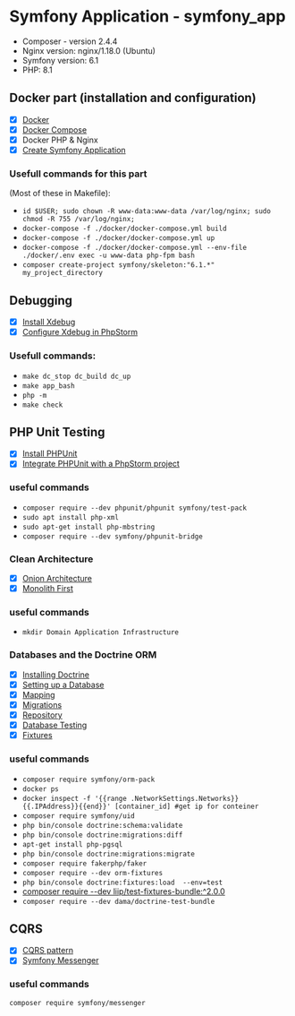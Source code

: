 # Symfony Application - symfony_app

- Composer - version 2.4.4
- Nginx version: nginx/1.18.0 (Ubuntu)
- Symfony version: 6.1
- PHP: 8.1

## Docker part (installation and configuration)

- [X] [Docker](https://docs.docker.com/engine/install/)
- [X] [Docker Compose](https://docs.docker.com/compose/install/)
- [X] Docker PHP & Nginx
- [X] [Create Symfony Application](https://symfony.com/doc/current/setup.html)

### Usefull commands for this part 
(Most of these in Makefile):
 - ```id $USER; sudo chown -R www-data:www-data /var/log/nginx; sudo chmod -R 755 /var/log/nginx;```
 - ```docker-compose -f ./docker/docker-compose.yml build```
 - ```docker-compose -f ./docker/docker-compose.yml up```
 - ```docker-compose -f ./docker/docker-compose.yml --env-file ./docker/.env exec -u www-data php-fpm bash```
 - ```composer create-project symfony/skeleton:"6.1.*" my_project_directory```

## Debugging
- [X] [Install Xdebug](https://xdebug.org/docs/install#pecl)
- [X] [Configure Xdebug in PhpStorm](https://www.jetbrains.com/help/phpstorm/configuring-xdebug.html)

### Usefull commands:
- ```make dc_stop dc_build dc_up```
- ```make app_bash```
- ```php -m```
- ```make check```

## PHP Unit Testing
- [X] [Install PHPUnit](https://symfony.com/doc/current/testing.html#the-phpunit-testing-framework)
- [X] [Integrate PHPUnit with a PhpStorm project](https://symfony.com/doc/current/testing.html#the-phpunit-testing-framework)

### useful commands
- ```composer require --dev phpunit/phpunit symfony/test-pack```
- ```sudo apt install php-xml```
- ```sudo apt-get install php-mbstring```
- ```composer require --dev symfony/phpunit-bridge```

### Clean Architecture

- [X] [Onion Architecture](https://blog.cleancoder.com/uncle-bob/2012/08/13/the-clean-architecture.html)
- [X] [Monolith First](https://martinfowler.com/bliki/MonolithFirst.html)

### useful commands
- ```mkdir Domain Application Infrastructure```

### Databases and the Doctrine ORM

- [X] [Installing Doctrine](https://symfony.com/doc/current/doctrine.html)
- [X] [Setting up a Database](https://symfony.com/doc/current/the-fast-track/en/7-database.html)
- [X] [Mapping](https://www.doctrine-project.org/projects/doctrine-orm/en/current/reference/xml-mapping.html)
- [X] [Migrations](https://symfony.com/doc/current/doctrine.html#migrations-creating-the-database-tables-schema)
- [X] [Repository](https://symfony.com/doc/current/doctrine.html#querying-for-objects-the-repository)
- [X] [Database Testing](https://symfony.com/doc/current/testing/database.html)
- [X] [Fixtures](https://symfony.com/bundles/DoctrineFixturesBundle/current/index.html)

### useful commands
- ```composer require symfony/orm-pack```
- ```docker ps```
- ```docker inspect -f '{{range .NetworkSettings.Networks}}{{.IPAddress}}{{end}}' [container_id] #get ip for conteiner```
- ```composer require symfony/uid```
- ```php bin/console doctrine:schema:validate```
- ```php bin/console doctrine:migrations:diff```
- ```apt-get install php-pgsql```
- ```php bin/console doctrine:migrations:migrate```
- ```composer require fakerphp/faker```
- ```composer require --dev orm-fixtures```
- ```php bin/console doctrine:fixtures:load  --env=test```
- [composer require --dev liip/test-fixtures-bundle:^2.0.0](https://github.com/liip/LiipTestFixturesBundle/blob/2.x/doc/installation.md)
- ```composer require --dev dama/doctrine-test-bundle```

## CQRS
- [X] [CQRS pattern](https://docs.microsoft.com/en-us/azure/architecture/patterns/cqrs)
- [X] [Symfony Messenger](https://symfony.com/doc/current/messenger.html)

### useful commands
```composer require symfony/messenger```
